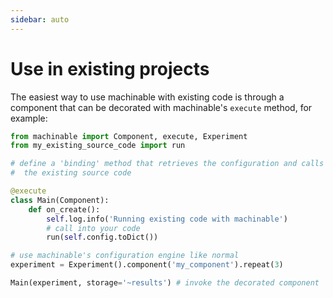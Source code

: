 ```yaml
---
sidebar: auto
---
```


# Use in existing projects

The easiest way to use machinable with existing code is through a component that can be decorated with machinable's ``execute`` method, for example: 

```python
from machinable import Component, execute, Experiment
from my_existing_source_code import run

# define a 'binding' method that retrieves the configuration and calls into 
#  the existing source code

@execute
class Main(Component):
    def on_create():
        self.log.info('Running existing code with machinable')
        # call into your code
        run(self.config.toDict())

# use machinable's configuration engine like normal 
experiment = Experiment().component('my_component').repeat(3)

Main(experiment, storage='~results') # invoke the decorated component